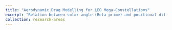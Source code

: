 ```yaml
---
title: "Aerodynamic Drag Modelling for LEO Mega-Constellations"
excerpt: "Relation between solar angle (Beta prime) and positional differences in the height, cross-track and along-track directions. <br/><img src='/images/HCL_drag_diff.png'>"
collection: research-areas
---
```

